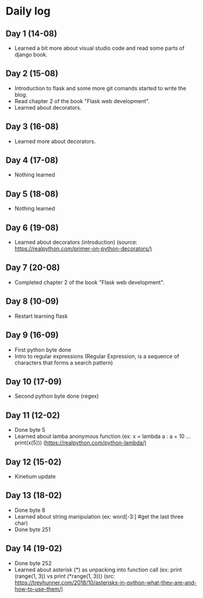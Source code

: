 # Daily log

## Day 1 (14-08)

* Learned a bit more about visual studio code and read some parts of django book.

## Day 2 (15-08)

* Introduction to flask and some more git comands started to write the blog.
* Read chapter 2 of the book "Flask web development".
* Learned about decorators.

## Day 3 (16-08)

* Learned more about decorators.

## Day 4 (17-08)

* Nothing learned

## Day 5 (18-08)

* Nothing learned

## Day 6 (19-08)

* Learned about decorators (introduction) (source: <https://realpython.com/primer-on-python-decorators/)>

## Day 7 (20-08)

* Completed chapter 2 of the book "Flask web development".

## Day 8 (10-09)

* Restart learning flask

## Day 9 (16-09)

* First python byte done
* Intro to regular expressions (Regular Expression, is a sequence of characters that forms a search pattern)

## Day 10 (17-09)

* Second python byte done (regex)

## Day 11 (12-02)

* Done byte 5
* Learned about lamba anonymous function (ex: x = lambda a : a + 10 ...  print(x(5))) (<https://realpython.com/python-lambda/)>

## Day 12 (15-02)

* Kinetium update

## Day 13 (18-02)

* Done byte 8
* Learned about string manipulation (ex: word[-3:] #get the last three char)
* Done byte 251

## Day 14 (19-02)

* Done byte 252
* Learned about asterisk (*) as unpacking into function call (ex: print (range(1, 3)) vs print (*range(1, 3))) (src: <https://treyhunner.com/2018/10/asterisks-in-python-what-they-are-and-how-to-use-them/)>

